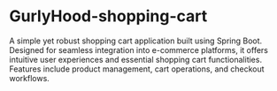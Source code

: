 # GurlyHood-shopping-cart
A simple yet robust shopping cart application built using Spring Boot. Designed for seamless integration into e-commerce platforms, it offers intuitive user experiences and essential shopping cart functionalities. Features include product management, cart operations, and checkout workflows.
